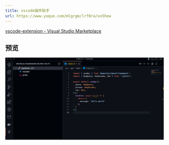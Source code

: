```yaml
---
title: vscode插件助手
url: https://www.yuque.com/mlgrgm/lrf0ra/ov5hew
---
```


[vscode-extension - Visual Studio Marketplace](https://marketplace.visualstudio.com/items?itemName=swordjs.framework-helper) <a name="Qbs3v"></a>

## 预览

![image.png](../assets/ov5hew/1658413667791-5a31c470-1dea-4ecb-94a8-fce52c917f68.png)
